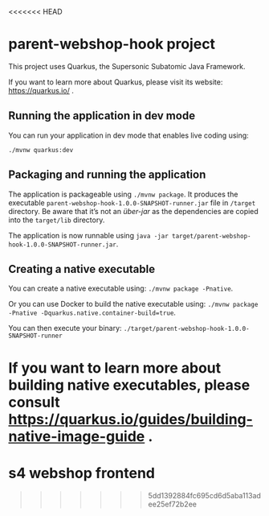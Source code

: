 <<<<<<< HEAD
# parent-webshop-hook project

This project uses Quarkus, the Supersonic Subatomic Java Framework.

If you want to learn more about Quarkus, please visit its website: https://quarkus.io/ .

## Running the application in dev mode

You can run your application in dev mode that enables live coding using:
```
./mvnw quarkus:dev
```

## Packaging and running the application

The application is packageable using `./mvnw package`.
It produces the executable `parent-webshop-hook-1.0.0-SNAPSHOT-runner.jar` file in `/target` directory.
Be aware that it’s not an _über-jar_ as the dependencies are copied into the `target/lib` directory.

The application is now runnable using `java -jar target/parent-webshop-hook-1.0.0-SNAPSHOT-runner.jar`.

## Creating a native executable

You can create a native executable using: `./mvnw package -Pnative`.

Or you can use Docker to build the native executable using: `./mvnw package -Pnative -Dquarkus.native.container-build=true`.

You can then execute your binary: `./target/parent-webshop-hook-1.0.0-SNAPSHOT-runner`

If you want to learn more about building native executables, please consult https://quarkus.io/guides/building-native-image-guide .
=======
# s4 webshop frontend

>>>>>>> 5dd1392884fc695cd6d5aba113adee25ef72b2ee
